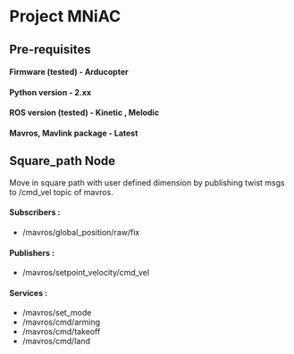 # Project MNiAC

## Pre-requisites

#### Firmware (tested) - Arducopter 
#### Python version - 2.xx
#### ROS version (tested) - Kinetic , Melodic
#### Mavros, Mavlink package - Latest


## Square_path Node

Move in square path with user defined dimension by publishing twist msgs to /cmd_vel topic of mavros.

#### Subscribers : 
* /mavros/global_position/raw/fix

#### Publishers :
* /mavros/setpoint_velocity/cmd_vel

#### Services :
* /mavros/set_mode
* /mavros/cmd/arming
* /mavros/cmd/takeoff
* /mavros/cmd/land

